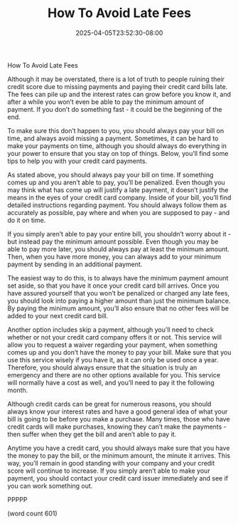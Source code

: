 ﻿---
title: "How To Avoid Late Fees"
date: 2025-04-05T23:52:30-08:00
description: "Credit Cards Tips for Web Success"
featured_image: "/images/Credit Cards.jpg"
tags: ["Credit Cards"]
---

How To Avoid Late Fees

Although it may be overstated, there is a lot of truth to people ruining their credit score due to missing payments and paying their credit card bills late.  The fees can pile up and the interest rates can grow before you know it, and after a while you won’t even be able to pay the minimum amount of payment.  If you don’t do something fast - it could be the beginning of the end.

To make sure this don’t happen to you, you should always pay your bill on time, and always avoid missing a payment.  Sometimes, it can be hard to make your payments on time, although you should always do everything in your power to ensure that you stay on top of things.  Below, you’ll find some tips to help you with your credit card payments.

As stated above, you should always pay your bill on time.  If something comes up and you aren’t able to pay, you’ll be penalized.  Even though you may think what has come up will justify a late payment, it doesn’t justify the means in the eyes of your credit card company.  Inside of your bill, you’ll find detailed instructions regarding payment.  You should always follow them as accurately as possible, pay where and when you are supposed to pay - and do it on time.

If you simply aren’t able to pay your entire bill, you shouldn’t worry about it - but instead pay the minimum amount possible.  Even though you may be able to pay more later, you should always pay at least the minimum amount.  Then, when you have more money, you can always add to your minimum payment by sending in an additional payment.  

The easiest way to do this, is to always have the minimum payment amount set aside, so that you have it once your credit card bill arrives.  Once you have assured yourself that you won’t be penalized or charged any late fees, you should look into paying a higher amount than just the minimum balance.  By paying the minimum amount, you’ll also ensure that no other fees will be added to your next credit card bill.

Another option includes skip a payment, although you’ll need to check whether or not your credit card company offers it or not.  This service will allow you to request a waiver regarding your payment, when something comes up and you don’t have the money to pay your bill.  Make sure that you use this service wisely if you have it, as it can only be used once a year.  Therefore, you should always ensure that the situation is truly an emergency and there are no other options available for you.  This service will normally have a cost as well, and you’ll need to pay it the following month.  

Although credit cards can be great for numerous reasons, you should always know your interest rates and have a good general idea of what your bill is going to be before you make a purchase.  Many times, those who have credit cards will make purchases, knowing they can’t make the payments - then suffer when they get the bill and aren’t able to pay it.

Anytime you have a credit card, you should always make sure that you have the money to pay the bill, or the minimum amount, the minute it arrives.  This way, you’ll remain in good standing with your company and your credit score will continue to increase.  If you simply aren’t able to make your payment, you should contact your credit card issuer immediately and see if you can work something out.

PPPPP

(word count 601)
